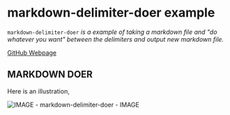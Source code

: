 # markdown-delimiter-doer example

`markdown-delimiter-doer` _is a example of
taking a markdown file and "do whatever you want" between the delimiters
and output new markdown file._

[GitHub Webpage](https://jeffdecola.github.io/my-go-examples/)

## MARKDOWN DOER

Here is an illustration,

![IMAGE - markdown-delimiter-doer - IMAGE](../../../docs/pics/markdown-delimiter-doer.jpg)
